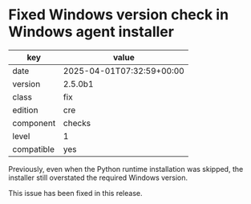 [//]: # (werk v2)
# Fixed Windows version check in Windows agent installer

key        | value
---------- | ---
date       | 2025-04-01T07:32:59+00:00
version    | 2.5.0b1
class      | fix
edition    | cre
component  | checks
level      | 1
compatible | yes

Previously, even when the Python runtime installation 
was skipped, the installer still overstated the required 
Windows version.

This issue has been fixed in this release.

